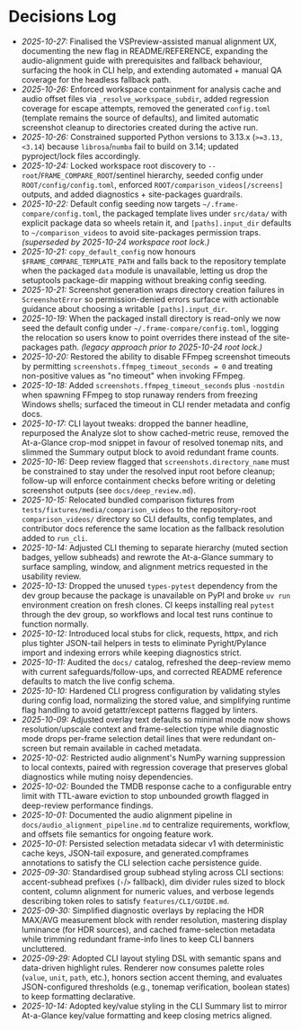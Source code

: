 # Decisions Log

- *2025-10-27:* Finalised the VSPreview-assisted manual alignment UX, documenting the new flag in README/REFERENCE, expanding the audio-alignment guide with prerequisites and fallback behaviour, surfacing the hook in CLI help, and extending automated + manual QA coverage for the headless fallback path.
- *2025-10-26:* Enforced workspace containment for analysis cache and audio offset files via `_resolve_workspace_subdir`, added regression coverage for escape attempts, removed the generated `config.toml` (template remains the source of defaults), and limited automatic screenshot cleanup to directories created during the active run.
- *2025-10-26:* Constrained supported Python versions to 3.13.x (`>=3.13,<3.14`) because `librosa`/`numba` fail to build on 3.14; updated pyproject/lock files accordingly.
- *2025-10-24:* Locked workspace root discovery to `--root`/`FRAME_COMPARE_ROOT`/sentinel hierarchy, seeded config under `ROOT/config/config.toml`, enforced `ROOT/comparison_videos[/screens]` outputs, and added diagnostics + site-packages guardrails.
- *2025-10-22:* Default config seeding now targets `~/.frame-compare/config.toml`, the packaged template lives under `src/data/` with explicit package data so wheels retain it, and `[paths].input_dir` defaults to `~/comparison_videos` to avoid site-packages permission traps. *(superseded by 2025-10-24 workspace root lock.)*
- *2025-10-21:* `copy_default_config` now honours `$FRAME_COMPARE_TEMPLATE_PATH` and falls back to the repository template when the packaged `data` module is unavailable, letting us drop the setuptools package-dir mapping without breaking config seeding.
- *2025-10-21:* Screenshot generation wraps directory creation failures in `ScreenshotError` so permission-denied errors surface with actionable guidance about choosing a writable `[paths].input_dir`.
- *2025-10-19:* When the packaged install directory is read-only we now seed the default config under `~/.frame-compare/config.toml`, logging the relocation so users know to point overrides there instead of the site-packages path. *(legacy approach prior to 2025-10-24 root lock.)*
- *2025-10-20:* Restored the ability to disable FFmpeg screenshot timeouts by permitting `screenshots.ffmpeg_timeout_seconds = 0` and treating non-positive values as "no timeout" when invoking FFmpeg.
- *2025-10-18:* Added `screenshots.ffmpeg_timeout_seconds` plus `-nostdin` when spawning FFmpeg to stop runaway renders from freezing Windows shells; surfaced the timeout in CLI render metadata and config docs.
- *2025-10-17:* CLI layout tweaks: dropped the banner headline, repurposed the Analyze slot to show cached-metric reuse, removed the At-a-Glance crop-mod snippet in favour of resolved tonemap nits, and slimmed the Summary output block to avoid redundant frame counts.
- *2025-10-16:* Deep review flagged that `screenshots.directory_name` must be constrained to stay under the resolved input root before cleanup; follow-up will enforce containment checks before writing or deleting screenshot outputs (see `docs/deep_review.md`).
- *2025-10-15:* Relocated bundled comparison fixtures from `tests/fixtures/media/comparison_videos` to the repository-root
  `comparison_videos/` directory so CLI defaults, config templates, and contributor docs reference the same location as the
  fallback resolution added to `run_cli`.
- *2025-10-14:* Adjusted CLI theming to separate hierarchy (muted section badges, yellow subheads) and rewrote the At-a-Glance summary to surface sampling, window, and alignment metrics requested in the usability review.
- *2025-10-13:* Dropped the unused `types-pytest` dependency from the dev group because the package is unavailable on PyPI and broke `uv run` environment creation on fresh clones. CI keeps installing real `pytest` through the dev group, so workflows and local test runs continue to function normally.
- *2025-10-12:* Introduced local stubs for click, requests, httpx, and rich plus tighter JSON-tail helpers in tests to eliminate Pyright/Pylance import and indexing errors while keeping diagnostics strict.
- *2025-10-11:* Audited the `docs/` catalog, refreshed the deep-review memo with current safeguards/follow-ups, and corrected README reference defaults to match the live config schema.
- *2025-10-10:* Hardened CLI progress configuration by validating styles during config load, normalizing the stored value, and simplifying runtime flag handling to avoid getattr/except patterns flagged by linters.
- *2025-10-09:* Adjusted overlay text defaults so minimal mode now shows resolution/upscale context and frame-selection type while diagnostic mode drops per-frame selection detail lines that were redundant on-screen but remain available in cached metadata.
- *2025-10-02:* Restricted audio alignment's NumPy warning suppression to local contexts, paired with regression coverage that preserves global diagnostics while muting noisy dependencies.
- *2025-10-02:* Bounded the TMDB response cache to a configurable entry limit with TTL-aware eviction to stop unbounded growth flagged in deep-review performance findings.
- *2025-10-01:* Documented the audio alignment pipeline in `docs/audio_alignment_pipeline.md` to centralize requirements, workflow, and offsets file semantics for ongoing feature work.
- *2025-10-01:* Persisted selection metadata sidecar v1 with deterministic cache keys, JSON-tail exposure, and generated.compframes annotations to satisfy the CLI selection cache persistence guide.
- *2025-09-30:* Standardised group subhead styling across CLI sections: accent-subhead prefixes (`›`/`>` fallback), dim divider rules sized to block content, column alignment for numeric values, and verbose legends describing token roles to satisfy `features/CLI/GUIDE.md`.
- *2025-09-30:* Simplified diagnostic overlays by replacing the HDR MAX/AVG measurement block with render resolution, mastering display luminance (for HDR sources), and cached frame-selection metadata while trimming redundant frame-info lines to keep CLI banners uncluttered.
- *2025-09-29:* Adopted CLI layout styling DSL with semantic spans and data-driven highlight rules. Renderer now consumes palette roles (`value`, `unit`, `path`, etc.), honors section accent theming, and evaluates JSON-configured thresholds (e.g., tonemap verification, boolean states) to keep formatting declarative.
- *2025-10-14:* Adopted key/value styling in the CLI Summary list to mirror At-a-Glance key/value formatting and keep closing metrics aligned.
